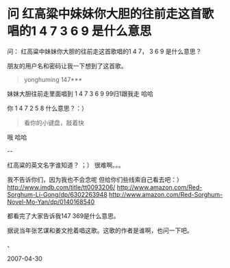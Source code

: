 # 问 红高粱中妹妹你大胆的往前走这首歌唱的1 4 7 3 6 9 是什么意思

问： 红高粱中妹妹你大胆的往前走这首歌唱的1 4 7， 3 6 9 是什么意思？

朋友的用户名和密码让我一下想到了这首歌。

> yonghuming
> 147***

妹妹大胆往前走里面唱到
1 4 7
3 6 9
99归1跟我走 哈哈

你 1 4 7 
2 5 8 
什么意思？：） 

> 看你的小键盘，敲着快

哦 哈哈

--

红高粱的英文名字谁知道？ ；）  很难啊。。。

我不告诉你们，因为我也不会念呢
但给你们些线索自己看去吧：）
http://www.imdb.com/title/tt0093206/
http://www.amazon.com/Red-Sorghum-Li-Gong/dp/6302263948
http://www.amazon.com/Red-Sorghum-Novel-Mo-Yan/dp/0140168540

都看完了大家告诉我147 369是什么意思。

据说当年张艺谋和姜文抢着唱这歌。这歌的作者是谁啊，也问一下吧。


、


2007-04-30